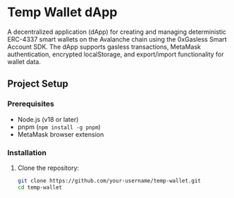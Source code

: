 # Temp Wallet dApp

A decentralized application (dApp) for creating and managing deterministic ERC-4337 smart wallets on the Avalanche chain using the 0xGasless Smart Account SDK. The dApp supports gasless transactions, MetaMask authentication, encrypted localStorage, and export/import functionality for wallet data.

## Project Setup

### Prerequisites
- Node.js (v18 or later)
- pnpm (`npm install -g pnpm`)
- MetaMask browser extension

### Installation
1. Clone the repository:
   ```bash
   git clone https://github.com/your-username/temp-wallet.git
   cd temp-wallet